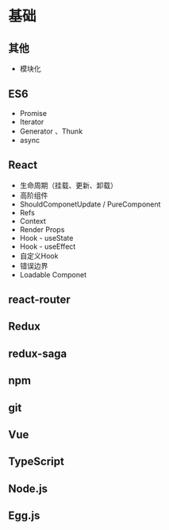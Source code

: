 # 基础

##  其他
* 模块化

##  ES6
* Promise
* Iterator
* Generator 、Thunk
* async


##  React
* 生命周期（挂载、更新、卸载）
* 高阶组件
* ShouldComponetUpdate / PureComponent
* Refs
* Context
* Render Props
* Hook - useState
* Hook - useEffect
* 自定义Hook
* 错误边界
* Loadable Componet

##  react-router


##  Redux


##  redux-saga

##  npm

##  git

##  Vue

##  TypeScript

##  Node.js

##  Egg.js